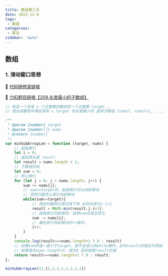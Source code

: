 ```yaml
---
title: 数组第三天
date: 2022-12-8
tags:
 - 数组
categories:
 - 算法
sidebar: 'auto'
---
```



## 数组

### 1. 滑动窗口思想

:punch: [代码随想录链接](https://programmercarl.com/0209.%E9%95%BF%E5%BA%A6%E6%9C%80%E5%B0%8F%E7%9A%84%E5%AD%90%E6%95%B0%E7%BB%84.html)

:punch: [力扣题目链接【209.长度最小的子数组】](https://leetcode.cn/problems/minimum-size-subarray-sum/)

```js
// 给定一个含有 n 个正整数的数组和一个正整数 target 。
// 找出该数组中满足其和 ≥ target 的长度最小的 连续子数组 [numsl, numsl+1, ..., numsr-1, numsr] ，并返回其长度。如果不存在符合条件的子数组，返回 0 。

/**
 * @param {number} target
 * @param {number[]} nums
 * @return {number}
 */
var minSubArrayLen = function (target, nums) {
    // 起始索引
    let i = 0;
    // 返回其长度 result
    let result = nums.length + 1;
    // 子数组的和
    let sum = 0;
    // 终止索引
    for (let j = 0; j < nums.length; j++) {
        sum += nums[j];
        // sum>=target时，起始索引可以向前移动
        // 否则只能终止索引向前移动
        while(sum>=target){
            // 把此时最短长度记录下来 此时长度为j-i+1
            result = Math.min(result,j-i+1);
            // 起始索引向前移动：说明sum也发生变化
            sum -= nums[i];
            // 最后执行向前移动的++操作。
            i++;
        }
    }
    console.log(result===nums.length+1 ? 0 : result)
    // 如果sum的值一直小于target，就不会进入到while循环。此时result的值应为原始值即nums.length+1;
    // 如果值为nums.length+1，就为0 否则就是result的值
    return result===nums.length+1 ? 0 : result;
};

minSubArrayLen(11,[1,1,1,1,1,1,1,1])

```

